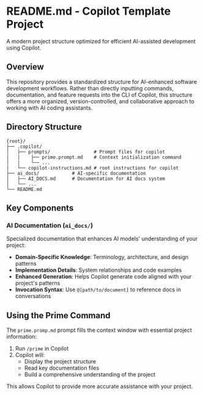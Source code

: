 # README.md - Copilot    Template Project

A modern project structure optimized for efficient AI-assisted development using Copilot.

## Overview

This repository provides a standardized structure for AI-enhanced software development workflows. Rather than directly inputting commands, documentation, and feature requests into the CLI of Copilot, this structure offers a more organized, version-controlled, and collaborative approach to working with AI coding assistants.

## Directory Structure

```
{root}/
├── .copilot/
│   ├── prompts/                # Prompt files for copilot
|   |    ├── prime.prompt.md    # Context initialization command
│   |    └── ...
|   └── copilot-instructions.md # root instructions for copilot
├── ai_docs/            # AI-specific documentation
│   ├── AI_DOCS.md      # Documentation for AI docs system
│   └── ...
└── README.md           
```

## Key Components

### AI Documentation (`ai_docs/`)

Specialized documentation that enhances AI models' understanding of your project:

- **Domain-Specific Knowledge**: Terminology, architecture, and design patterns
- **Implementation Details**: System relationships and code examples
- **Enhanced Generation**: Helps Copilot generate code aligned with your project's patterns
- **Invocation Syntax**: Use `@[path/to/document]` to reference docs in conversations

## Using the Prime Command

The `prime.promp.md` prompt fills the context window with essential project information:

1. Run `/prime` in Copilot
2. Copilot will:
   - Display the project structure
   - Read key documentation files
   - Build a comprehensive understanding of the project

This allows Copilot to provide more accurate assistance with your project.




